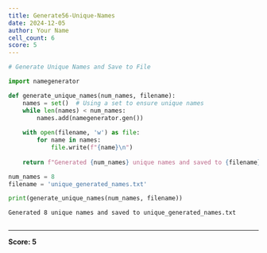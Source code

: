 ```yaml
---
title: Generate56-Unique-Names
date: 2024-12-05
author: Your Name
cell_count: 6
score: 5
---
```


```python
# Generate Unique Names and Save to File
```


```python
import namegenerator
```


```python
def generate_unique_names(num_names, filename):
    names = set()  # Using a set to ensure unique names
    while len(names) < num_names:
        names.add(namegenerator.gen())
    
    with open(filename, 'w') as file:
        for name in names:
            file.write(f"{name}\n")
    
    return f"Generated {num_names} unique names and saved to {filename}"
```


```python
num_names = 8
filename = 'unique_generated_names.txt'
```


```python
print(generate_unique_names(num_names, filename))
```

    Generated 8 unique names and saved to unique_generated_names.txt



```python

```


---
**Score: 5**
